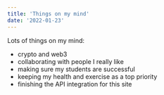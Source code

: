 ```yaml
---
title: 'Things on my mind'
date: '2022-01-23'
---
```


Lots of things on my mind:

 * crypto and web3
 * collaborating with people I really like
 * making sure my students are successful
 * keeping my health and exercise as a top priority
 * finishing the API integration for this site
